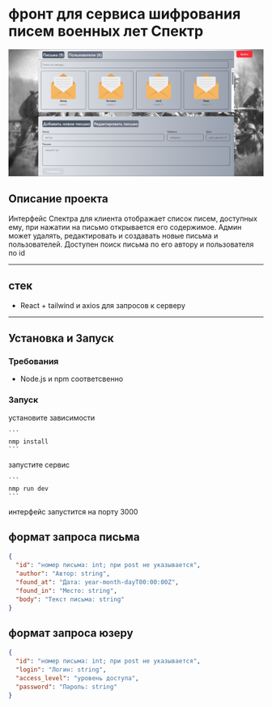# фронт для сервиса шифрования писем военных лет Спектр

![](https://github.com/ZemskovIK/Spectre/blob/main/client/web/public/spectre.png)

## Описание проекта

Интерфейс Спектра для клиента отображает список писем, доступных ему, при нажатии на письмо открывается его содержимое. Админ может удалять, редактировать и создавать новые письма и пользователей. Доступен поиск письма по его автору и пользователя по id

---

## стек

- React + tailwind и axios для запросов к серверу

---

## Установка и Запуск

### Требования

- Node.js и npm соответсвенно

### Запуск

установите зависимости

    ```
    nmp install
    ```

запустите сервис

    ```
    nmp run dev
    ```

интерфейс запустится на порту 3000

## формат запроса письма

```json
{
  "id": "номер письма: int; при post не указывается",
  "author": "Автор: string",
  "found_at": "Дата: year-month-dayT00:00:00Z",
  "found_in": "Место: string",
  "body": "Текст письма: string"
}
```

## формат запроса юзеру

```json
{
  "id": "номер письма: int; при post не указывается",
  "login": "Логин: string",
  "access_level": "уровень доступа",
  "password": "Пароль: string"
}
```
